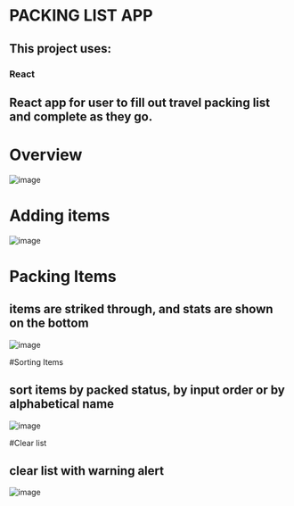 # PACKING LIST APP

## This project uses:
### React

## React app for user to fill out travel packing list and complete as they go.

# Overview
![image](https://github.com/anthonykameka/Packing-List-App/assets/89666837/33f31e51-da73-4edd-88f7-d4455e7831de)

# Adding items
![image](https://github.com/anthonykameka/Packing-List-App/assets/89666837/923cbeb5-e0a7-4281-9369-ba893fdeceb2)

# Packing Items 
## items are striked through, and stats are shown on the bottom

![image](https://github.com/anthonykameka/Packing-List-App/assets/89666837/3231f372-2010-4209-aef8-6f2e14365887)

#Sorting Items
## sort items by packed status, by input order or by alphabetical name

![image](https://github.com/anthonykameka/Packing-List-App/assets/89666837/c31f255e-42b1-47ea-adc2-a468751ca238)

#Clear list
## clear list with warning alert

![image](https://github.com/anthonykameka/Packing-List-App/assets/89666837/5ba73e2e-9d42-4529-b0ea-412e5a96715a)

